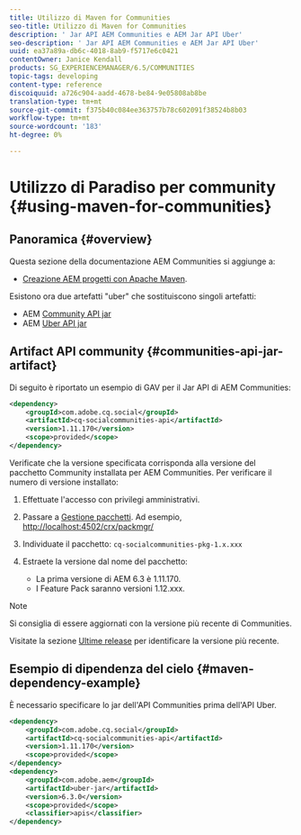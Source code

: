 ```yaml
---
title: Utilizzo di Maven for Communities
seo-title: Utilizzo di Maven for Communities
description: ' Jar API AEM Communities e AEM Jar API Uber'
seo-description: ' Jar API AEM Communities e AEM Jar API Uber'
uuid: ea37a89a-db6c-4018-8ab9-f5717e6c0421
contentOwner: Janice Kendall
products: SG_EXPERIENCEMANAGER/6.5/COMMUNITIES
topic-tags: developing
content-type: reference
discoiquuid: a726c904-aadd-4678-be84-9e05808ab8be
translation-type: tm+mt
source-git-commit: f375b40c084ee363757b78c602091f38524b8b03
workflow-type: tm+mt
source-wordcount: '183'
ht-degree: 0%

---
```



# Utilizzo di Paradiso per community {#using-maven-for-communities}

## Panoramica {#overview}

Questa sezione della documentazione AEM Communities  si aggiunge a:

* [Creazione AEM progetti con Apache Maven](../../help/sites-developing/ht-projects-maven.md).

Esistono ora due artefatti &quot;uber&quot; che sostituiscono singoli artefatti:

* AEM [Community API jar](#communities-api-jar-artifact)
* AEM [Uber API jar](../../help/sites-developing/ht-projects-maven.md#what-is-the-uberjar)

## Artifact API community {#communities-api-jar-artifact}

Di seguito è riportato un esempio di GAV per il  Jar API di AEM Communities:

```xml
<dependency>
    <groupId>com.adobe.cq.social</groupId>
    <artifactId>cq-socialcommunities-api</artifactId>
    <version>1.11.170</version>
    <scope>provided</scope>
</dependency>
```

Verificate che la versione specificata corrisponda alla versione del pacchetto Community installata per  AEM Communities. Per verificare il numero di versione installato:

1. Effettuate l&#39;accesso con privilegi amministrativi.
1. Passare a [Gestione pacchetti](../../help/sites-administering/package-manager.md). Ad esempio, [http://localhost:4502/crx/packmgr/](http://localhost:4502/crx/packmgr/)

1. Individuate il pacchetto: `cq-socialcommunities-pkg-1.x.xxx`
1. Estraete la versione dal nome del pacchetto:
   * La prima versione di AEM 6.3 è 1.11.170.
   * I Feature Pack saranno versioni 1.12.xxx.

>[!NOTE]
>
>Si consiglia di essere aggiornati con la versione più recente di Communities.
>
>Visitate la sezione [Ultime release](deploy-communities.md#latest-releases) per identificare la versione più recente.

## Esempio di dipendenza del cielo {#maven-dependency-example}

È necessario specificare lo jar dell&#39;API Communities prima dell&#39;API Uber.

```xml
<dependency>
    <groupId>com.adobe.cq.social</groupId>
    <artifactId>cq-socialcommunities-api</artifactId>
    <version>1.11.170</version>
    <scope>provided</scope>
</dependency>
<dependency>
    <groupId>com.adobe.aem</groupId>
    <artifactId>uber-jar</artifactId>
    <version>6.3.0</version>
    <scope>provided</scope>
    <classifier>apis</classifier>
</dependency>
```
